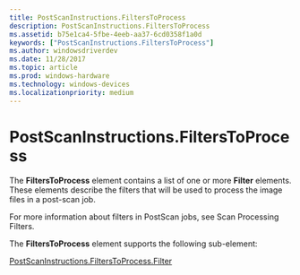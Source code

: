 ```yaml
---
title: PostScanInstructions.FiltersToProcess
description: PostScanInstructions.FiltersToProcess
ms.assetid: b75e1ca4-5fbe-4eeb-aa37-6cd0358f1a0d
keywords: ["PostScanInstructions.FiltersToProcess"]
ms.author: windowsdriverdev
ms.date: 11/28/2017
ms.topic: article
ms.prod: windows-hardware
ms.technology: windows-devices
ms.localizationpriority: medium
---
```


# PostScanInstructions.FiltersToProcess


The **FiltersToProcess** element contains a list of one or more **Filter** elements. These elements describe the filters that will be used to process the image files in a post-scan job.

For more information about filters in PostScan jobs, see Scan Processing Filters.

The **FiltersToProcess** element supports the following sub-element:

[PostScanInstructions.FiltersToProcess.Filter](postscaninstructions-filterstoprocess-filter.md)

 

 





